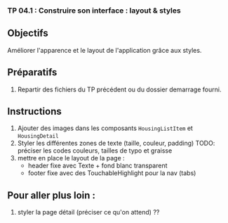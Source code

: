 ### TP 04.1 : Construire son interface : layout & styles

## Objectifs

Améliorer l'apparence et le layout de l'application grâce aux styles.

## Préparatifs
1. Repartir des fichiers du TP précédent ou du dossier demarrage fourni.

## Instructions
1. Ajouter des images dans les composants `HousingListItem` et `HousingDetail`
1. Styler les différentes zones de texte (taille, couleur, padding)
TODO: préciser les codes couleurs, tailles de typo et graisse
1. mettre en place le layout de la page :
	+ header fixe avec Texte + fond blanc transparent
	+ footer fixe avec des TouchableHighlight pour la nav (tabs)


## Pour aller plus loin :
1. styler la page détail (préciser ce qu'on attend) ??
